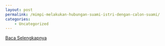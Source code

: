 ```yaml
---
layout: post
permalink: /mimpi-melakukan-hubungan-suami-istri-dengan-calon-suami/
categories:
    - Uncategorized
---
```


[Baca Selengkapnya](/05)
